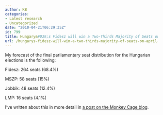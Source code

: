 ```yaml
---
author: KB
categories:
- Latest research
- Uncategorized
date: "2010-04-21T06:29:35Z"
id: 799
title: Hungary&#039;s Fidesz will win a Two-Thirds Majority of Seats on April 25
url: /hungarys-fidesz-will-win-a-two-thirds-majority-of-seats-on-april-25-2/
---
```

My forecast of the final parliamentary seat distribution for the Hungarian elections is the following:

Fidesz: 264 seats (68.4%)
  
MSZP: 58 seats (15%)
  
Jobbik: 48 seats (12.4%)
  
LMP: 16 seats (4.1%)

I&#8217;ve written about this in more detail in [a post on the Monkey Cage blog](http://www.themonkeycage.org/2010/04/hungarian_election_prediction.html).

